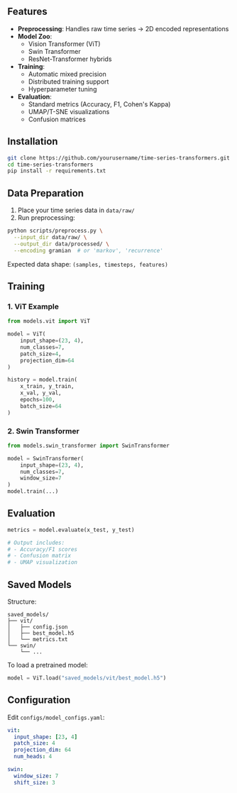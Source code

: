 

## Features

- **Preprocessing**: Handles raw time series → 2D encoded representations
- **Model Zoo**:
  - Vision Transformer (ViT)
  - Swin Transformer 
  - ResNet-Transformer hybrids
- **Training**:
  - Automatic mixed precision
  - Distributed training support
  - Hyperparameter tuning
- **Evaluation**:
  - Standard metrics (Accuracy, F1, Cohen's Kappa)
  - UMAP/T-SNE visualizations
  - Confusion matrices

## Installation

```bash
git clone https://github.com/yourusername/time-series-transformers.git
cd time-series-transformers
pip install -r requirements.txt
```

## Data Preparation

1. Place your time series data in `data/raw/`
2. Run preprocessing:

```bash
python scripts/preprocess.py \
  --input_dir data/raw/ \
  --output_dir data/processed/ \
  --encoding gramian  # or 'markov', 'recurrence'
```

Expected data shape: `(samples, timesteps, features)`

## Training

### 1. ViT Example

```python
from models.vit import ViT

model = ViT(
    input_shape=(23, 4),
    num_classes=7,
    patch_size=4,
    projection_dim=64
)

history = model.train(
    x_train, y_train,
    x_val, y_val,
    epochs=100,
    batch_size=64
)
```

### 2. Swin Transformer

```python
from models.swin_transformer import SwinTransformer

model = SwinTransformer(
    input_shape=(23, 4),
    num_classes=7,
    window_size=7
)
model.train(...)
```

## Evaluation

```python
metrics = model.evaluate(x_test, y_test)

# Output includes:
# - Accuracy/F1 scores
# - Confusion matrix
# - UMAP visualization
```

## Saved Models

Structure:
```
saved_models/
├── vit/
│   ├── config.json
│   ├── best_model.h5
│   └── metrics.txt
└── swin/
    └── ...
```

To load a pretrained model:
```python
model = ViT.load("saved_models/vit/best_model.h5")
```

## Configuration

Edit `configs/model_configs.yaml`:

```yaml
vit:
  input_shape: [23, 4]
  patch_size: 4
  projection_dim: 64
  num_heads: 4

swin:
  window_size: 7
  shift_size: 3
```



